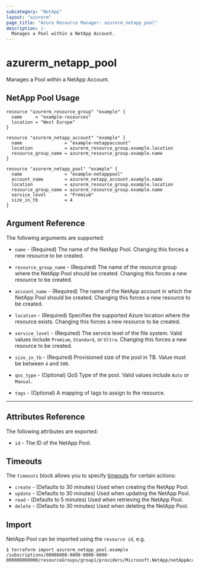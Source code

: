 ```yaml
---
subcategory: "NetApp"
layout: "azurerm"
page_title: "Azure Resource Manager: azurerm_netapp_pool"
description: |-
  Manages a Pool within a NetApp Account.
---
```


# azurerm_netapp_pool

Manages a Pool within a NetApp Account.

## NetApp Pool Usage

```hcl
resource "azurerm_resource_group" "example" {
  name     = "example-resources"
  location = "West Europe"
}

resource "azurerm_netapp_account" "example" {
  name                = "example-netappaccount"
  location            = azurerm_resource_group.example.location
  resource_group_name = azurerm_resource_group.example.name
}

resource "azurerm_netapp_pool" "example" {
  name                = "example-netapppool"
  account_name        = azurerm_netapp_account.example.name
  location            = azurerm_resource_group.example.location
  resource_group_name = azurerm_resource_group.example.name
  service_level       = "Premium"
  size_in_tb          = 4
}
```

## Argument Reference

The following arguments are supported:

* `name` - (Required) The name of the NetApp Pool. Changing this forces a new resource to be created.

* `resource_group_name` - (Required) The name of the resource group where the NetApp Pool should be created. Changing this forces a new resource to be created.

* `account_name` - (Required) The name of the NetApp account in which the NetApp Pool should be created. Changing this forces a new resource to be created.

* `location` - (Required) Specifies the supported Azure location where the resource exists. Changing this forces a new resource to be created.

* `service_level` - (Required) The service level of the file system. Valid values include `Premium`, `Standard`, or `Ultra`. Changing this forces a new resource to be created.

* `size_in_tb` - (Required) Provisioned size of the pool in TB. Value must be between `4` and `500`.

* `qos_type` - (Optional) QoS Type of the pool. Valid values include `Auto` or `Manual`.

* `tags` - (Optional) A mapping of tags to assign to the resource.

---

## Attributes Reference

The following attributes are exported:

* `id` - The ID of the NetApp Pool.

## Timeouts

The `timeouts` block allows you to specify [timeouts](https://www.terraform.io/language/resources/syntax#operation-timeouts) for certain actions:

* `create` - (Defaults to 30 minutes) Used when creating the NetApp Pool.
* `update` - (Defaults to 30 minutes) Used when updating the NetApp Pool.
* `read` - (Defaults to 5 minutes) Used when retrieving the NetApp Pool.
* `delete` - (Defaults to 30 minutes) Used when deleting the NetApp Pool.

## Import

NetApp Pool can be imported using the `resource id`, e.g.

```shell
$ terraform import azurerm_netapp_pool.example /subscriptions/00000000-0000-0000-0000-000000000000/resourceGroups/group1/providers/Microsoft.NetApp/netAppAccounts/account1/capacityPools/pool1
```
